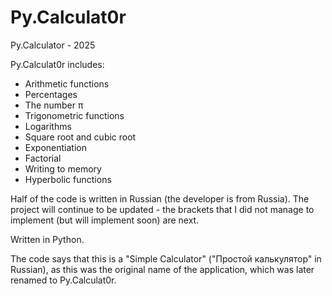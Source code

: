 # Py.Calculat0r
Py.Calculator - 2025

Py.Calculat0r includes:
- Arithmetic functions
- Percentages
- The number π
- Trigonometric functions
- Logarithms
- Square root and cubic root
- Exponentiation
- Factorial
- Writing to memory
- Hyperbolic functions

Half of the code is written in Russian (the developer is from Russia). The project will continue to be updated - the brackets that I did not manage to implement (but will implement soon) are next. 

Written in Python.

The code says that this is a "Simple Calculator" ("Простой калькулятор" in Russian), as this was the original name of the application, which was later renamed to Py.Calculat0r.




